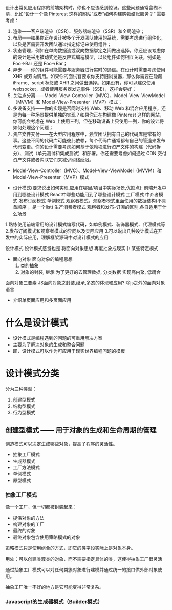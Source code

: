 设计出常见应用程序的前端架构时，你也不应该感到惊讶。这些问题通常含糊不清，比如“设计一个像 Pinterest 这样的网站”或者“如何构建购物结账服务？”
需要考虑：
1. 渲染——客户端渲染（CSR）、服务器端渲染（SSR）和全局渲染；
2. 布局——如果你正在设计被多个开发团队使用的系统，需要考虑进行组件化，以及是否需要开发团队通过指定标记来使用组件；
3. 状态管理，例如在单向数据流或双向数据绑定之间做出选择。你还应该考虑你的设计是采用被动式还是反应式编程模型，以及组件如何相互关联，例如是 Foo->Bar 还是 Foo->Bar；
4. 异步——你的组件可能需要与服务器进行实时的通信。在设计时需要考虑使用 XHR 或双向调用。如果你的面试官要求你支持旧浏览器，那么你需要在隐藏 iFrame、script 标签或 XHR 之间做出选择。如果没有，你可以建议使用 websocket，或者使用服务器发送事件（SSE），这样会更好；
5. 关注点分离——Model-View-Controller（MVC）、Model-View-ViewModel（MVVM）和 Model-View-Presenter（MVP）模式；
6. 多设备支持——你的实现是否同时支持 Web、移动 Web 和混合应用程序，还是为每一种场景提供单独的实现？如果你正在构建像 Pinterest 这样的网站，你可能会考虑在 Web 上使用三列，但在移动设备上只使用一列，你的设计将如何处理这个问题；
7. 资产文件交付——在大型应用程序中，独立团队拥有自己的代码库是常有的事。这些不同的代码库可能彼此依赖，每个代码库通常都有自己的管道来发布代码变更。你的设计需要考虑如何基于依赖项进行资产文件的构建（代码拆分）、测试（单元测试和集成测试）和部署。你还需要考虑如何通过 CDN 交付资产文件或者内联它们来减少网络延迟。

- Model-View-Controller（MVC）、Model-View-ViewModel（MVVM）和 Model-View-Presenter（MVP）模式

- 设计模式(要求说出如何实现,应用在哪里/项目中实际场景,优缺点):
前端开发中用到哪些设计模式
React中哪些功能用到了哪些设计模式
工厂模式
中介者模式
发布订阅模式
单例模式
观察者模式，观察者模式里面使用的数据结构(不具备顺序 ，是一个list)
生产消费者模式
观察者和发布-订阅的区别,各自适用于什么场景

1.熟练使用前端常用的设计模式编写代码，如单例模式、装饰器模式、代理模式等
2.发布订阅模式和观察者模式的异同以及实际应用
3.可以说出几种设计模式在开发中的实际应用，理解框架源码中对设计模式的应用

设计模式
   设计模式感觉也是 将面向对象思想 再度抽象成现实中 某些特定模式

- 面向对象
面向对象的编程思想
   1. 类的抽象
   2. 对象的封装, 继承
       为了更好的去管理数据, 分类数据     实现高内聚, 低耦合

面向对象三要素
JS面向对象之封装,继承,多态的体现和应用?
除js之外的面向对象语言


- 介绍单页面应用和多页面应用

# 什么是设计模式
- 设计模式是编程遇到的问题的可重用解决方案
- 主要为了解决对象的生成和整合问题
- 即，设计模式可以作为可应用于现实世界编程问题的模板

# 设计模式分类
分为三种类型：
1. 创建型模式
2. 结构型模式
3. 行为型模式

## 创建型模式 —— 用于对象的生成和生命周期的管理
创造模式可以决定生成哪些对象，提高了程序的灵活性。
- 抽象工厂模式
- 生成器模式
- 工厂方法模式
- 单例模式
- 原型模式

### 抽象工厂模式
像一个工厂，但一切都被封装起来：
- 提供对象的方法
- 构建对象的工厂
- 最终的对象
- 最终对象包含使用策略模式的对象

策略模式只是使用组合的方式，即它的类字段实际上是对象本身。

用处：可以创建类簇类的对象，而不需要指定具体的类，这使得抽象工厂很灵活

通过抽象工厂模式可以对任何类簇对象进行建模并通过统一的接口供外部对象使用。

抽象工厂唯一不好的地方是它可能变得非常复杂。

### Javascript的生成器模式（Builder模式）
